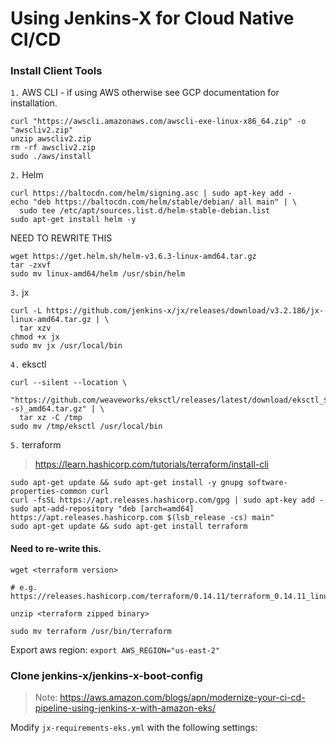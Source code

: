 # Using Jenkins-X for Cloud Native CI/CD

### Install Client Tools
`1.` AWS CLI - if using AWS otherwise see GCP documentation for installation.  

```
curl "https://awscli.amazonaws.com/awscli-exe-linux-x86_64.zip" -o "awscliv2.zip"
unzip awscliv2.zip 
rm -rf awscliv2.zip 
sudo ./aws/install
```

`2.` Helm 
```
curl https://baltocdn.com/helm/signing.asc | sudo apt-key add -
echo "deb https://baltocdn.com/helm/stable/debian/ all main" | \
  sudo tee /etc/apt/sources.list.d/helm-stable-debian.list
sudo apt-get install helm -y
```

NEED TO REWRITE THIS
```
wget https://get.helm.sh/helm-v3.6.3-linux-amd64.tar.gz 
tar -zxvf 
sudo mv linux-amd64/helm /usr/sbin/helm
```

`3.` jx  

```
curl -L https://github.com/jenkins-x/jx/releases/download/v3.2.186/jx-linux-amd64.tar.gz | \
  tar xzv
chmod +x jx 
sudo mv jx /usr/local/bin
```

`4.` eksctl  

```
curl --silent --location \
  "https://github.com/weaveworks/eksctl/releases/latest/download/eksctl_$(uname -s)_amd64.tar.gz" | \
  tar xz -C /tmp
sudo mv /tmp/eksctl /usr/local/bin
```

`5.` terraform

> https://learn.hashicorp.com/tutorials/terraform/install-cli

```
sudo apt-get update && sudo apt-get install -y gnupg software-properties-common curl
curl -fsSL https://apt.releases.hashicorp.com/gpg | sudo apt-key add -
sudo apt-add-repository "deb [arch=amd64] https://apt.releases.hashicorp.com $(lsb_release -cs) main"
sudo apt-get update && sudo apt-get install terraform
```

#### Need to re-write this.

```
wget <terraform version> 

# e.g. https://releases.hashicorp.com/terraform/0.14.11/terraform_0.14.11_linux_amd64.zip>

unzip <terraform zipped binary> 

sudo mv terraform /usr/bin/terraform

```

Export aws region: `export AWS_REGION="us-east-2"`

### Clone jenkins-x/jenkins-x-boot-config

> Note: https://aws.amazon.com/blogs/apn/modernize-your-ci-cd-pipeline-using-jenkins-x-with-amazon-eks/

Modify `jx-requirements-eks.yml` with the following settings:


